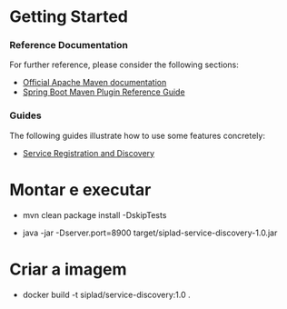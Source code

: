 # Getting Started

### Reference Documentation
For further reference, please consider the following sections:

* [Official Apache Maven documentation](https://maven.apache.org/guides/index.html)
* [Spring Boot Maven Plugin Reference Guide](https://docs.spring.io/spring-boot/docs/2.2.5.RELEASE/maven-plugin/)

### Guides
The following guides illustrate how to use some features concretely:

* [Service Registration and Discovery](https://spring.io/guides/gs/service-registration-and-discovery/)

# Montar e executar

- mvn clean package install -DskipTests

- java -jar -Dserver.port=8900 target/siplad-service-discovery-1.0.jar

# Criar a imagem

- docker build -t siplad/service-discovery:1.0 .